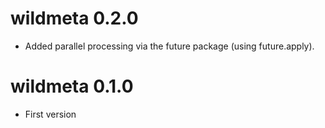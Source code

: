 wildmeta 0.2.0
=======================
* Added parallel processing via the future package (using future.apply).

wildmeta 0.1.0
=======================

* First version
